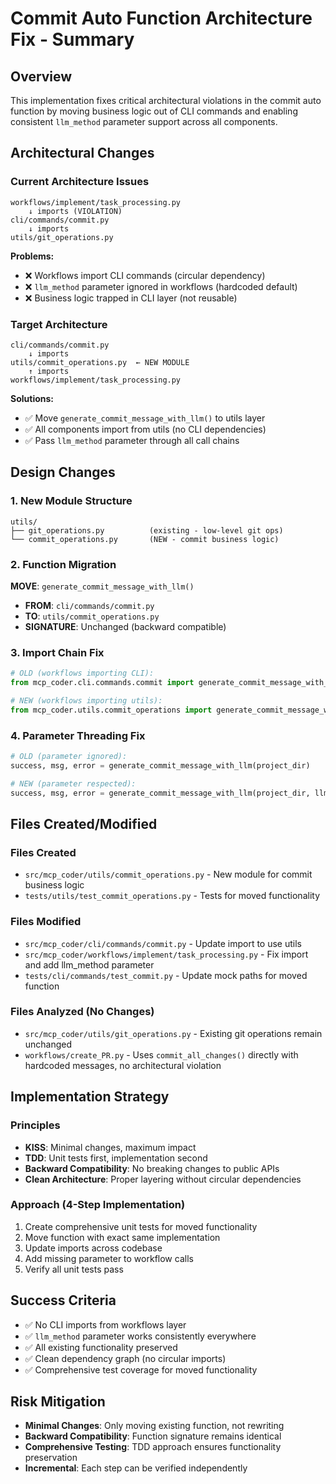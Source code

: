 # Commit Auto Function Architecture Fix - Summary

## Overview
This implementation fixes critical architectural violations in the commit auto function by moving business logic out of CLI commands and enabling consistent `llm_method` parameter support across all components.

## Architectural Changes

### Current Architecture Issues
```
workflows/implement/task_processing.py
    ↓ imports (VIOLATION)
cli/commands/commit.py
    ↓ imports
utils/git_operations.py
```

**Problems:**
- ❌ Workflows import CLI commands (circular dependency)
- ❌ `llm_method` parameter ignored in workflows (hardcoded default)
- ❌ Business logic trapped in CLI layer (not reusable)

### Target Architecture
```
cli/commands/commit.py
    ↓ imports
utils/commit_operations.py  ← NEW MODULE
    ↑ imports
workflows/implement/task_processing.py
```

**Solutions:**
- ✅ Move `generate_commit_message_with_llm()` to utils layer
- ✅ All components import from utils (no CLI dependencies)
- ✅ Pass `llm_method` parameter through all call chains

## Design Changes

### 1. New Module Structure
```
utils/
├── git_operations.py          (existing - low-level git ops)
└── commit_operations.py       (NEW - commit business logic)
```

### 2. Function Migration
**MOVE**: `generate_commit_message_with_llm()` 
- **FROM**: `cli/commands/commit.py` 
- **TO**: `utils/commit_operations.py`
- **SIGNATURE**: Unchanged (backward compatible)

### 3. Import Chain Fix
```python
# OLD (workflows importing CLI):
from mcp_coder.cli.commands.commit import generate_commit_message_with_llm

# NEW (workflows importing utils):
from mcp_coder.utils.commit_operations import generate_commit_message_with_llm
```

### 4. Parameter Threading Fix
```python
# OLD (parameter ignored):
success, msg, error = generate_commit_message_with_llm(project_dir)

# NEW (parameter respected):
success, msg, error = generate_commit_message_with_llm(project_dir, llm_method)
```

## Files Created/Modified

### Files Created
- `src/mcp_coder/utils/commit_operations.py` - New module for commit business logic
- `tests/utils/test_commit_operations.py` - Tests for moved functionality

### Files Modified
- `src/mcp_coder/cli/commands/commit.py` - Update import to use utils
- `src/mcp_coder/workflows/implement/task_processing.py` - Fix import and add llm_method parameter
- `tests/cli/commands/test_commit.py` - Update mock paths for moved function

### Files Analyzed (No Changes)
- `src/mcp_coder/utils/git_operations.py` - Existing git operations remain unchanged
- `workflows/create_PR.py` - Uses `commit_all_changes()` directly with hardcoded messages, no architectural violation

## Implementation Strategy

### Principles
- **KISS**: Minimal changes, maximum impact
- **TDD**: Unit tests first, implementation second
- **Backward Compatibility**: No breaking changes to public APIs
- **Clean Architecture**: Proper layering without circular dependencies

### Approach (4-Step Implementation)
1. Create comprehensive unit tests for moved functionality
2. Move function with exact same implementation
3. Update imports across codebase
4. Add missing parameter to workflow calls
5. Verify all unit tests pass

## Success Criteria
- ✅ No CLI imports from workflows layer
- ✅ `llm_method` parameter works consistently everywhere
- ✅ All existing functionality preserved
- ✅ Clean dependency graph (no circular imports)
- ✅ Comprehensive test coverage for moved functionality

## Risk Mitigation
- **Minimal Changes**: Only moving existing function, not rewriting
- **Backward Compatibility**: Function signature remains identical
- **Comprehensive Testing**: TDD approach ensures functionality preservation
- **Incremental**: Each step can be verified independently
